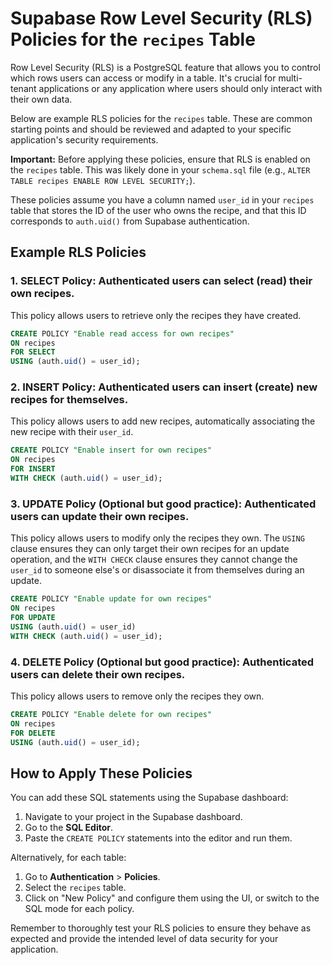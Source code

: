 # Supabase Row Level Security (RLS) Policies for the `recipes` Table

Row Level Security (RLS) is a PostgreSQL feature that allows you to control which rows users can access or modify in a table. It's crucial for multi-tenant applications or any application where users should only interact with their own data.

Below are example RLS policies for the `recipes` table. These are common starting points and should be reviewed and adapted to your specific application's security requirements.

**Important:** Before applying these policies, ensure that RLS is enabled on the `recipes` table. This was likely done in your `schema.sql` file (e.g., `ALTER TABLE recipes ENABLE ROW LEVEL SECURITY;`).

These policies assume you have a column named `user_id` in your `recipes` table that stores the ID of the user who owns the recipe, and that this ID corresponds to `auth.uid()` from Supabase authentication.

## Example RLS Policies

### 1. SELECT Policy: Authenticated users can select (read) their own recipes.

This policy allows users to retrieve only the recipes they have created.

```sql
CREATE POLICY "Enable read access for own recipes"
ON recipes
FOR SELECT
USING (auth.uid() = user_id);
```

### 2. INSERT Policy: Authenticated users can insert (create) new recipes for themselves.

This policy allows users to add new recipes, automatically associating the new recipe with their `user_id`.

```sql
CREATE POLICY "Enable insert for own recipes"
ON recipes
FOR INSERT
WITH CHECK (auth.uid() = user_id);
```

### 3. UPDATE Policy (Optional but good practice): Authenticated users can update their own recipes.

This policy allows users to modify only the recipes they own. The `USING` clause ensures they can only target their own recipes for an update operation, and the `WITH CHECK` clause ensures they cannot change the `user_id` to someone else's or disassociate it from themselves during an update.

```sql
CREATE POLICY "Enable update for own recipes"
ON recipes
FOR UPDATE
USING (auth.uid() = user_id)
WITH CHECK (auth.uid() = user_id);
```

### 4. DELETE Policy (Optional but good practice): Authenticated users can delete their own recipes.

This policy allows users to remove only the recipes they own.

```sql
CREATE POLICY "Enable delete for own recipes"
ON recipes
FOR DELETE
USING (auth.uid() = user_id);
```

## How to Apply These Policies

You can add these SQL statements using the Supabase dashboard:

1.  Navigate to your project in the Supabase dashboard.
2.  Go to the **SQL Editor**.
3.  Paste the `CREATE POLICY` statements into the editor and run them.

Alternatively, for each table:
1. Go to **Authentication** > **Policies**.
2. Select the `recipes` table.
3. Click on "New Policy" and configure them using the UI, or switch to the SQL mode for each policy.

Remember to thoroughly test your RLS policies to ensure they behave as expected and provide the intended level of data security for your application.